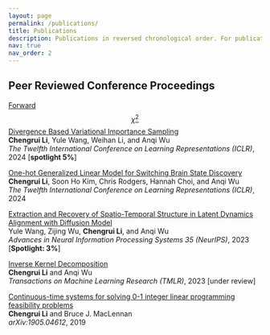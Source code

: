 ```yaml
---
layout: page
permalink: /publications/
title: Publications
description: Publications in reversed chronological order. For publications by categories, please see my CV. 
nav: true
nav_order: 2
---
```


## Peer Reviewed Conference Proceedings
[Forward $$\chi^2$$ Divergence Based Variational Importance Sampling]()  
**Chengrui Li**, Yule Wang, Weihan Li, and Anqi Wu  
*The Twelfth International Conference on Learning Representations (ICLR)*, 2024 [**spotlight 5\%**]

[One-hot Generalized Linear Model for Switching Brain State Discovery]()  
**Chengrui Li**, Soon Ho Kim, Chris Rodgers, Hannah Choi, and Anqi Wu  
*The Twelfth International Conference on Learning Representations (ICLR)*, 2024

[Extraction and Recovery of Spatio-Temporal Structure in Latent Dynamics Alignment with Diffusion Model]()  
Yule Wang, Zijing Wu, **Chengrui Li**, and Anqi Wu  
*Advances in Neural Information Processing Systems 35 (NeurIPS)*, 2023  [**Spotlight: 3\%**]

[Inverse Kernel Decomposition]()  
**Chengrui Li** and Anqi Wu  
*Transactions on Machine Learning Research (TMLR)*, 2023 [under review]

[Continuous-time systems for solving 0-1 integer linear programming feasibility problems]()  
**Chengrui Li** and Bruce J. MacLennan  
*arXiv:1905.04612*, 2019